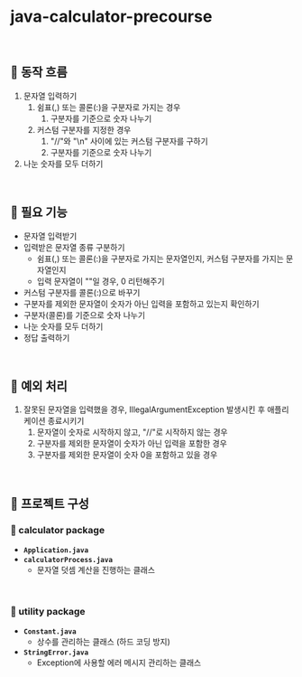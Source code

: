 # java-calculator-precourse

<br>

## 📌 동작 흐름
1. 문자열 입력하기
   1. 쉼표(,) 또는 콜론(:)을 구분자로 가지는 경우
      1. 구분자를 기준으로 숫자 나누기
   2. 커스텀 구분자를 지정한 경우
      1. "//"와 "\n" 사이에 있는 커스텀 구분자를 구하기
      2. 구분자를 기준으로 숫자 나누기
2. 나눈 숫자를 모두 더하기

<br>

## 📌 필요 기능

- 문자열 입력받기
- 입력받은 문자열 종류 구분하기
  - 쉼표(,) 또는 콜론(:)을 구분자로 가지는 문자열인지, 커스텀 구분자를 가지는 문자열인지
  - 입력 문자열이 ""일 경우, 0 리턴해주기
- 커스텀 구분자를 콜론(:)으로 바꾸기
- 구분자를 제외한 문자열이 숫자가 아닌 입력을 포함하고 있는지 확인하기
- 구분자(콜론)를 기준으로 숫자 나누기
- 나눈 숫자를 모두 더하기
- 정답 출력하기

<br>

## 📌 예외 처리
1. 잘못된 문자열을 입력했을 경우, IllegalArgumentException 발생시킨 후 애플리케이션 종료시키기
   1. 문자열이 숫자로 시작하지 않고, "//"로 시작하지 않는 경우
   2. 구분자를 제외한 문자열이 숫자가 아닌 입력을 포함한 경우
   3. 구분자를 제외한 문자열이 숫자 0을 포함하고 있을 경우
   

<br>

## 📌 프로젝트 구성

### 📁 calculator package

- **`Application.java`**
- **`calculatorProcess.java`**
  - 문자열 덧셈 계산을 진행하는 클래스

<br>

### 📁 utility package

- **`Constant.java`**
  - 상수를 관리하는 클래스 (하드 코딩 방지)
- **`StringError.java`**
  - Exception에 사용할 에러 메시지 관리하는 클래스
